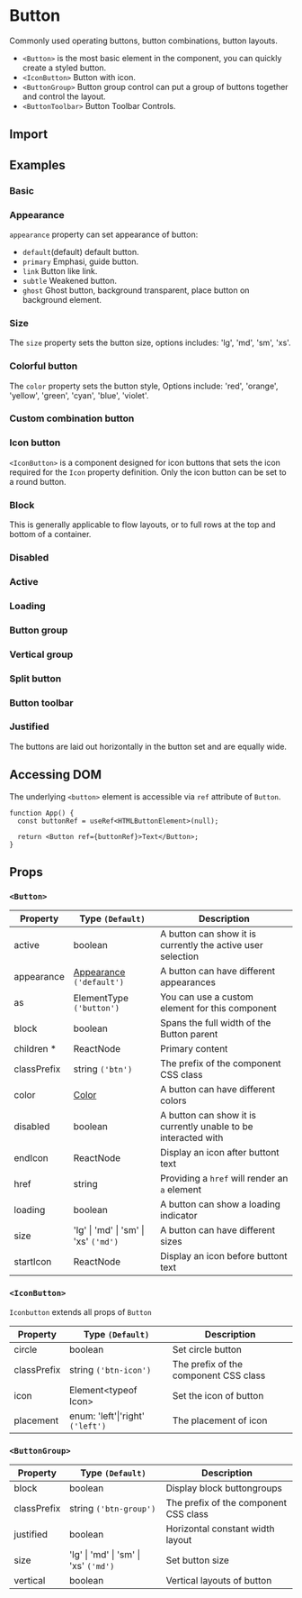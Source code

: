 # Button

Commonly used operating buttons, button combinations, button layouts.

- `<Button>` is the most basic element in the component, you can quickly create a styled button.
- `<IconButton>` Button with icon.
- `<ButtonGroup>` Button group control can put a group of buttons together and control the layout.
- `<ButtonToolbar>` Button Toolbar Controls.

## Import

<!--{include:(components/button/fragments/import.md)}-->

## Examples

### Basic

<!--{include:`basic.md`}-->

### Appearance

`appearance` property can set appearance of button:

- `default`(default) default button.
- `primary` Emphasi, guide button.
- `link` Button like link.
- `subtle` Weakened button.
- `ghost` Ghost button, background transparent, place button on background element.

<!--{include:`appearance.md`}-->

### Size

The `size` property sets the button size, options includes: 'lg', 'md', 'sm', 'xs'.

<!--{include:`size.md`}-->

### Colorful button

The `color` property sets the button style, Options include: 'red', 'orange', 'yellow', 'green', 'cyan', 'blue', 'violet'.

<!--{include:`color.md`}-->

### Custom combination button

<!--{include:`custom.md`}-->

### Icon button

`<IconButton>` is a component designed for icon buttons that sets the icon required for the `Icon` property definition. Only the icon button can be set to a round button.

<!--{include:`icon-button.md`}-->

### Block

This is generally applicable to flow layouts, or to full rows at the top and bottom of a container.

<!--{include:`block.md`}-->

### Disabled

<!--{include:`disabled.md`}-->

### Active

<!--{include:`active.md`}-->

### Loading

<!--{include:`loading.md`}-->

### Button group

<!--{include:`group-basic.md`}-->

### Vertical group

<!--{include:`vertical.md`}-->

### Split button

<!--{include:`split-button.md`}-->

### Button toolbar

<!--{include:`toolbar.md`}-->

### Justified

The buttons are laid out horizontally in the button set and are equally wide.

<!--{include:`justified.md`}-->

## Accessing DOM

The underlying `<button>` element is accessible via `ref` attribute of `Button`.

```tsx
function App() {
  const buttonRef = useRef<HTMLButtonElement>(null);

  return <Button ref={buttonRef}>Text</Button>;
}
```

## Props

### `<Button>`

| Property    | Type `(Default)`                                     | Description                                                    |
| ----------- | ---------------------------------------------------- | -------------------------------------------------------------- |
| active      | boolean                                              | A button can show it is currently the active user selection    |
| appearance  | [Appearance](#code-ts-appearance-code) `('default')` | A button can have different appearances                        |
| as          | ElementType `('button')`                             | You can use a custom element for this component                |
| block       | boolean                                              | Spans the full width of the Button parent                      |
| children \* | ReactNode                                            | Primary content                                                |
| classPrefix | string `('btn')`                                     | The prefix of the component CSS class                          |
| color       | [Color](#code-ts-color-code)                         | A button can have different colors                             |
| disabled    | boolean                                              | A button can show it is currently unable to be interacted with |
| endIcon     | ReactNode                                            | Display an icon after buttont text                             |
| href        | string                                               | Providing a `href` will render an `a` element                  |
| loading     | boolean                                              | A button can show a loading indicator                          |
| size        | 'lg' &#124; 'md' &#124; 'sm' &#124; 'xs' `('md')`    | A button can have different sizes                              |
| startIcon   | ReactNode                                            | Display an icon before buttont text                            |

### `<IconButton>`

`Iconbutton` extends all props of `Button`

| Property    | Type `(Default)`                     | Description                           |
| ----------- | ------------------------------------ | ------------------------------------- |
| circle      | boolean                              | Set circle button                     |
| classPrefix | string `('btn-icon')`                | The prefix of the component CSS class |
| icon        | Element&lt;typeof Icon&gt;           | Set the icon of button                |
| placement   | enum: 'left'&#124;'right' `('left')` | The placement of icon                 |

### `<ButtonGroup>`

| Property    | Type `(Default)`                                  | Description                           |
| ----------- | ------------------------------------------------- | ------------------------------------- |
| block       | boolean                                           | Display block buttongroups            |
| classPrefix | string `('btn-group')`                            | The prefix of the component CSS class |
| justified   | boolean                                           | Horizontal constant width layout      |
| size        | 'lg' &#124; 'md' &#124; 'sm' &#124; 'xs' `('md')` | Set button size                       |
| vertical    | boolean                                           | Vertical layouts of button            |

<!--{include:(_common/types/appearance.md)}-->
<!--{include:(_common/types/color.md)}-->
